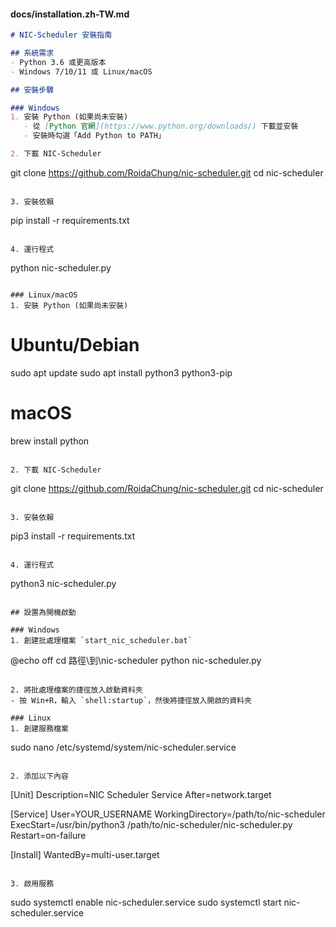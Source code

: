 #### docs/installation.zh-TW.md
```markdown
# NIC-Scheduler 安裝指南

## 系統需求
- Python 3.6 或更高版本
- Windows 7/10/11 或 Linux/macOS

## 安裝步驟

### Windows
1. 安裝 Python (如果尚未安裝)
   - 從 [Python 官網](https://www.python.org/downloads/) 下載並安裝
   - 安裝時勾選「Add Python to PATH」

2. 下載 NIC-Scheduler
   ```
   git clone https://github.com/RoidaChung/nic-scheduler.git
   cd nic-scheduler
   ```

3. 安裝依賴
   ```
   pip install -r requirements.txt
   ```

4. 運行程式
   ```
   python nic-scheduler.py
   ```

### Linux/macOS
1. 安裝 Python (如果尚未安裝)
   ```
   # Ubuntu/Debian
   sudo apt update
   sudo apt install python3 python3-pip

   # macOS
   brew install python
   ```

2. 下載 NIC-Scheduler
   ```
   git clone https://github.com/RoidaChung/nic-scheduler.git
   cd nic-scheduler
   ```

3. 安裝依賴
   ```
   pip3 install -r requirements.txt
   ```

4. 運行程式
   ```
   python3 nic-scheduler.py
   ```

## 設置為開機啟動

### Windows
1. 創建批處理檔案 `start_nic_scheduler.bat`
   ```
   @echo off
   cd 路徑\到\nic-scheduler
   python nic-scheduler.py
   ```

2. 將批處理檔案的捷徑放入啟動資料夾
   - 按 Win+R，輸入 `shell:startup`，然後將捷徑放入開啟的資料夾

### Linux
1. 創建服務檔案
   ```
   sudo nano /etc/systemd/system/nic-scheduler.service
   ```

2. 添加以下內容
   ```
   [Unit]
   Description=NIC Scheduler Service
   After=network.target

   [Service]
   User=YOUR_USERNAME
   WorkingDirectory=/path/to/nic-scheduler
   ExecStart=/usr/bin/python3 /path/to/nic-scheduler/nic-scheduler.py
   Restart=on-failure

   [Install]
   WantedBy=multi-user.target
   ```

3. 啟用服務
   ```
   sudo systemctl enable nic-scheduler.service
   sudo systemctl start nic-scheduler.service
   ```